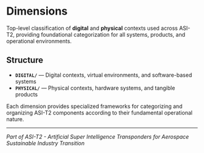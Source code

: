 # Dimensions

Top-level classification of **digital** and **physical** contexts used across ASI-T2, providing foundational categorization for all systems, products, and operational environments.

## Structure

- **`DIGITAL/`** — Digital contexts, virtual environments, and software-based systems
- **`PHYSICAL/`** — Physical contexts, hardware systems, and tangible products

Each dimension provides specialized frameworks for categorizing and organizing ASI-T2 components according to their fundamental operational nature.

---

*Part of ASI-T2 - Artificial Super Intelligence Transponders for Aerospace Sustainable Industry Transition*